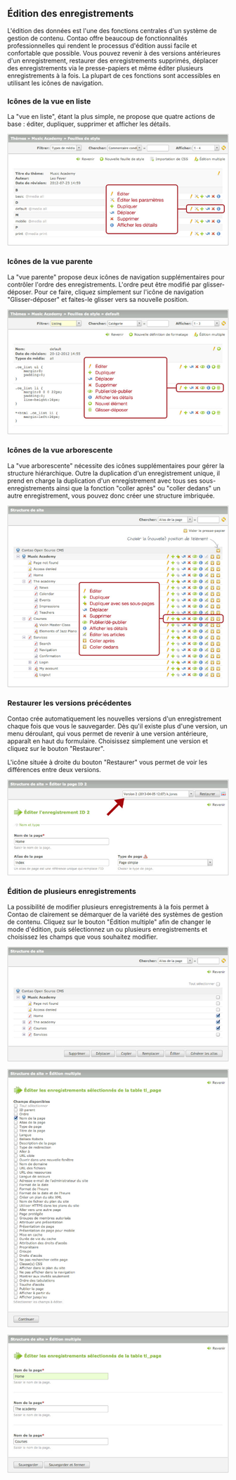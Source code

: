 ## Édition des enregistrements

L'édition des données est l'une des fonctions centrales d'un système de gestion 
de contenu. Contao offre beaucoup de fonctionnalités professionnelles qui 
rendent le processus d'édition aussi facile et confortable que possible. Vous 
pouvez revenir à des versions antérieures d'un enregistrement, restaurer des 
enregistrements supprimés, déplacer des enregistrements via le presse-papiers et 
même éditer plusieurs enregistrements à la fois. La plupart de ces fonctions 
sont accessibles en utilisant les icônes de navigation.


### Icônes de la vue en liste

La "vue en liste", étant la plus simple, ne propose que quatre actions de base : 
éditer, dupliquer, supprimer et afficher les détails.

![](images/vue-liste-icones.jpg?raw=true)


### Icônes de la vue parente

La "vue parente" propose deux icônes de navigation supplémentaires pour contrôler 
l'ordre des enregistrements. L'ordre peut être modifié par glisser-déposer. Pour 
ce faire, cliquez simplement sur l'icône de navigation "Glisser-déposer" et 
faites-le glisser vers sa nouvelle position.

![](images/vue-parente-icones.jpg?raw=true)


### Icônes de la vue arborescente

La "vue arborescente" nécessite des icônes supplémentaires pour gérer la 
structure hiérarchique. Outre la duplication d'un enregistrement unique, il 
prend en charge la duplication d'un enregistrement avec tous ses 
sous-enregistrements ainsi que la fonction "coller après" ou "coller dedans" un 
autre enregistrement, vous pouvez donc créer une structure imbriquée.

![](images/vue-arborescente-icones.jpg?raw=true)


### Restaurer les versions précédentes

Contao crée automatiquement les nouvelles versions d'un enregistrement chaque 
fois que vous le sauvegarder. Dès qu'il existe plus d'une version, un menu 
déroulant, qui vous permet de revenir à une version antérieure, apparaît en haut 
du formulaire. Choisissez simplement une version et cliquez sur le bouton 
"Restaurer".

L'icône située à droite du bouton "Restaurer" vous permet de voir les 
différences entre deux versions.

![](images/version.jpg?raw=true)


### Édition de plusieurs enregistrements

La possibilité de modifier plusieurs enregistrements à la fois permet à Contao 
de clairement se démarquer de la variété des systèmes de gestion de contenu. 
Cliquez sur le bouton "Édition multiple" afin de changer le mode d'édition, puis 
sélectionnez un ou plusieurs enregistrements et choisissez les champs que vous 
souhaitez modifier.

![](images/selectionner-multiple-enregistrements.jpg?raw=true)

![](images/selectionner-champs-a-editer.jpg?raw=true)

![](images/editer-multiple-enregistrements.jpg?raw=true)
